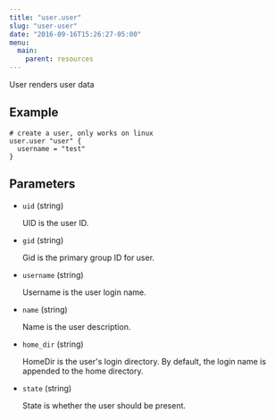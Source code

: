```yaml
---
title: "user.user"
slug: "user-user"
date: "2016-09-16T15:26:27-05:00"
menu:
  main:
    parent: resources
---
```



User renders user data


## Example

```hcl
# create a user, only works on linux
user.user "user" {
  username = "test"
}

```


## Parameters

- `uid` (string)

  UID is the user ID.

- `gid` (string)

  Gid is the primary group ID for user.

- `username` (string)

  Username is the user login name.

- `name` (string)

  Name is the user description.

- `home_dir` (string)

  HomeDir is the user's login directory. By default,  the login
name is appended to the home directory.

- `state` (string)

  State is whether the user should be present.


